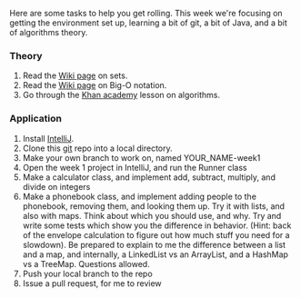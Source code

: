 Here are some tasks to help you get rolling. This week we're focusing on getting the environment set up, learning a bit of git, a bit of Java, and a bit of algorithms theory.

### Theory
1. Read the [Wiki page](https://en.wikipedia.org/wiki/Set_(mathematics)) on sets.
2. Read the [Wiki page](https://en.wikipedia.org/wiki/Big_O_notation) on Big-O notation.
2. Go through the [Khan academy](https://www.khanacademy.org/computing/computer-science/algorithms) lesson on algorithms. 

### Application

1. Install [IntelliJ](https://www.jetbrains.com/idea/).
2. Clone this [git](https://git-scm.com/) repo into a local directory.
3. Make your own branch to work on, named YOUR_NAME-week1
3. Open the week 1 project in IntelliJ, and run the Runner class
4. Make a calculator class, and implement add, subtract, multiply, and divide on integers
5. Make a phonebook class, and implement adding people to the phonebook, removing them, and looking them up. Try it with lists, and also with maps. Think about which you should use, and why. Try and write some tests which show you the difference in behavior. (Hint: back of the envelope calculation to figure out how much stuff you need for a slowdown). Be prepared to explain to me the difference between a list and a map, and internally, a LinkedList vs an ArrayList, and a HashMap vs a TreeMap. Questions allowed.
6. Push your local branch to the repo
7. Issue a pull request, for me to review

